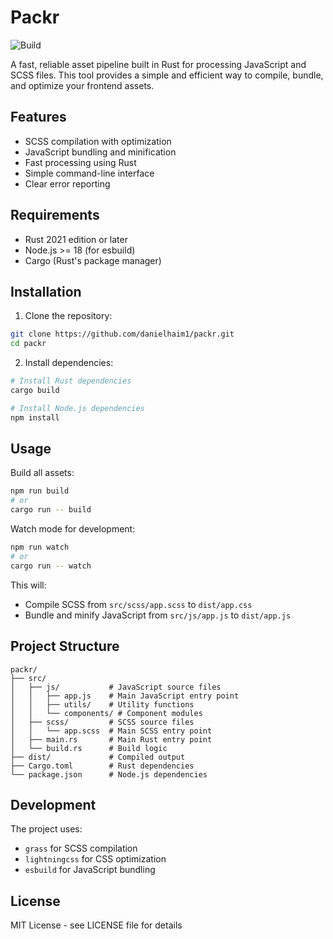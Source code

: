 # Packr
![Build](https://img.shields.io/github/actions/workflow/status/danielhaim1/packr/rust.yml)

A fast, reliable asset pipeline built in Rust for processing JavaScript and SCSS files. This tool provides a simple and efficient way to compile, bundle, and optimize your frontend assets.

## Features

- SCSS compilation with optimization
- JavaScript bundling and minification
- Fast processing using Rust
- Simple command-line interface
- Clear error reporting

## Requirements

- Rust 2021 edition or later
- Node.js >= 18 (for esbuild)
- Cargo (Rust's package manager)

## Installation

1. Clone the repository:
```bash
git clone https://github.com/danielhaim1/packr.git
cd packr
```

2. Install dependencies:
```bash
# Install Rust dependencies
cargo build

# Install Node.js dependencies
npm install
```

## Usage

Build all assets:
```bash
npm run build
# or
cargo run -- build
```

Watch mode for development:
```bash
npm run watch
# or
cargo run -- watch
```

This will:
- Compile SCSS from `src/scss/app.scss` to `dist/app.css`
- Bundle and minify JavaScript from `src/js/app.js` to `dist/app.js`

## Project Structure

```
packr/
├── src/
│   ├── js/           # JavaScript source files
│   │   ├── app.js    # Main JavaScript entry point
│   │   ├── utils/    # Utility functions
│   │   └── components/ # Component modules
│   ├── scss/         # SCSS source files
│   │   └── app.scss  # Main SCSS entry point
│   ├── main.rs       # Main Rust entry point
│   └── build.rs      # Build logic
├── dist/             # Compiled output
├── Cargo.toml        # Rust dependencies
└── package.json      # Node.js dependencies
```

## Development

The project uses:
- `grass` for SCSS compilation
- `lightningcss` for CSS optimization
- `esbuild` for JavaScript bundling

## License

MIT License - see LICENSE file for details 
